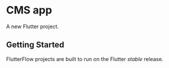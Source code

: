 # CMS app

A new Flutter project.

## Getting Started

FlutterFlow projects are built to run on the Flutter _stable_ release.
